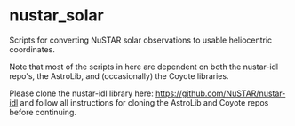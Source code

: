 # nustar_solar
Scripts for converting NuSTAR solar observations to usable heliocentric coordinates.

Note that most of the scripts in here are dependent on both the nustar-idl repo's, the AstroLib, and (occasionally) the Coyote libraries.

Please clone the nustar-idl library here:  https://github.com/NuSTAR/nustar-idl and follow all instructions for cloning the AstroLib and Coyote repos before continuing.
